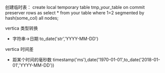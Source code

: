 创建临时表：
create local temporary table tmp_your_table
on commit preserver rows as
select *
from your table
where 1=2
segmented by hash(some_col) all nodes;


vertica 类型转换
* 字符串->日期 to_date('str','YYYY-MM-DD')

vertica 时间差
* 距某个时间的毫秒数 timestamp('ms'),date('1970-01-01',to_date('2018-01-01','YYYY-MM-DD'))



